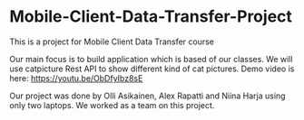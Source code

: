 # Mobile-Client-Data-Transfer-Project
This is a project for Mobile Client Data Transfer course

Our main focus is to build application which is based of our classes.
We will use catpicture Rest API to show different kind of cat pictures.
Demo video is here:
https://youtu.be/ObDfyIbz8sE

Our project was done by Olli Asikainen, Alex Rapatti and Niina Harja using only two laptops.
We worked as a team on this project.
